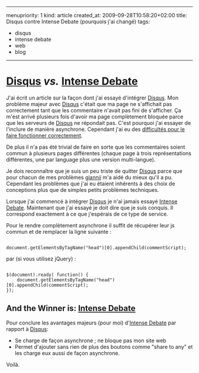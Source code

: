 ----- 
menupriority:   1
kind:           article
created_at:           2009-09-28T10:58:20+02:00
title: Disqus contre Intense Debate (pourquois j'ai changé)
tags:
  - disqus
  - intense debate
  - web
  - blog

-----

# [Disqus](http://disqus.com/) *vs.* [Intense Debate](http://intensedebate.com/)

J'ai écrit un article sur la façon dont j'ai essayé d'intégrer [Disqus](http://disqus.com). Mon problème majeur avec [Disqus](http://disqus.com/) c'était que ma page ne s'affichait pas correctement tant que les commentaire n'avait pas fini de s'afficher. Ça m'est arrivé plusieurs fois d'avoir ma page complètement bloquée parce que les serveurs de [Disqus](http://disqus.com/) ne répondait pas.
C'est pourquoi j'ai essayer de l'inclure de manière asynchrone. Cependant j'ai eu des [difficultés pour le faire fonctionner correctement](/Scratch/multi/blog/11_Load_Disqus_Asynchronously/).

De plus il n'a pas été trivial de faire en sorte que les commentaires soient commun à plusieurs pages différentes (chaque page à trois représentations différentes, une par language plus une version multi-langue).

Je dois reconnaître que je suis un peu triste de quitter [Disqus](http://disqus.com) parce que pour chacun de mes problèmes [giannii](http://giannii.com)  m'a aidé du mieux qu'il a pu. Cependant les problèmes que j'ai eu étaient inhérents à des choix de conceptions plus que de simples petits problèmes techniques.

Lorsque j'ai commencé à intégrer [Disqus](http://disqus.com/) je n'ai jamais essayé [Intense Debate](http://intensedebate.com). Maintenant que j'ai essayé je doit dire que je suis conquis. Il correspond exactement à ce que j'espérais de ce type de service. 

Pour le rendre complètement asynchrone il suffit de récupérer leur js commun et de remplacer la ligne suivante :

<div>
<code class="javascript">
document.getElementsByTagName("head")[0].appendChild(commentScript);
</code>
</div>

par (si vous utilisez jQuery) : 
 
<div>
<code class="javascript">
$(document).ready( function() {
    document.getElementsByTagName("head")[0].appendChild(commentScript);
});
</code>
</div>

## And the Winner is: [Intense Debate](http://intensedebate.com/)

 Pour conclure les avantages majeurs (pour moi) d'[Intense Debate](http://intensedebate.com/) par rapport à [Disqus](http://disqus.com/): 

  - Se charge de façon asynchrone ; ne bloque pas mon site web
  - Permet d'ajouter sans rien de plus des boutons comme "share to any" et les charge eux aussi de façon asynchrone.

Voilà.
